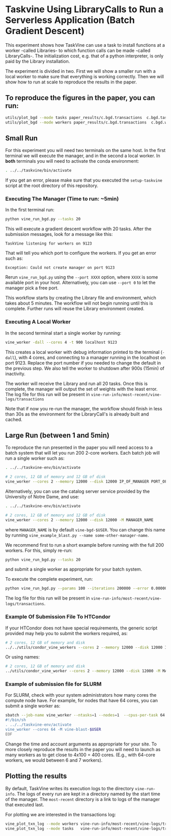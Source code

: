 # Taskvine Using LibraryCalls to Run a Serverless Application (Batch Gradient Descent)

This experiment shows how TaskVine can use a task to install functions at a
worker -called Libraries- to which function calls can be made -called
LibraryCalls-. The initialization cost, e.g. that of a python interpreter, is
only paid by the Library installation.

The experiment is divided in two. First we will show a smaller run with a local
worker to make sure that everything is working correctly. Then we will show how
to run at scale to reproduce the results in the paper.

## To reproduce the figures in the paper, you can run:  

```sh
utils/plot_bgd --mode tasks paper_results/c.bgd.transactions  c.bgd.tasks.pdf
utils/plot_bgd --mode workers paper_results/c.bgd.transactions  c.bgd.workers.pdf
```

## Small Run

For this experiment you will need two terminals on the same host. In the first
terminal we will execute the manager, and in the second a local worker. In **both**
terminals you will need to activate the conda environment:

```sh
. ../../taskvine/bin/activate
```

If you get an error, please make sure that you executed the `setup-taskvine`
script at the root directory of this repository.


### Executing The Manager (Time to run: ~5min)


In the first terminal run:

```sh
python vine_run_bgd.py --tasks 20
```

This will execute a gradient descent workflow with 20 tasks. After the
submission messages, look for a message like this:


```text
TaskVine listening for workers on 9123
```
That will tell you which port to configure the workers. If you get an error such as:

```text
Exception: Could not create manager on port 9123
```

Rerun `vine_run_bgd.py` using the `--port XXXX` option, where `XXXX` is
some available port in your host. Alternatively, you can use `--port 0` to let
the manager pick a free port.


This workflow starts by creating the Library file and environment, which takes about 5
minutes. The workflow will not begin running until this is complete. Further
runs will reuse the Library environment created.

### Executing A Local Worker

In the second terminal start a single worker by running:

```sh
vine_worker -dall --cores 4 -t 900 localhost 9123
```

This creates a local worker with debug information printed to the terminal
(`-dall`), with 4 cores, and connecting to a manager running in the localhost
on port 9123. Replace the port number if you needed to change the default in
the previous step. We also tell the worker to shutdown after 900s (15min) of inactivity.

The worker will receive the Library and run all 20 tasks. Once this is
complete, the manager will output the set of weights with the least error. The
log file for this run will be present in
`vine-run-info/most-recent/vine-logs/transactions`

Note that if now you re-run the manager, the workflow should finish in less
than 30s as the environment for the LibraryCall's is already built and cached.


## Large Run (between 1 and 5min)

To reproduce the run presented in the paper you will need access to a batch
system that will let you run 200 2-core workers. Each batch job will run a
single worker such as:

```sh
. ../../taskvine-env/bin/activate

# 2 cores, 12 GB of memory and 12 GB of disk
vine_worker --cores 2 --memory 12000 --disk 12000 IP_OF_MANAGER PORT_OF_MANAGER
```

Alternatively, you can use the catalog server service provided by the
University of Notre Dame, and use:

```sh
. ../../taskvine-env/bin/activate

# 2 cores, 12 GB of memory and 12 GB of disk
vine_worker --cores 2 --memory 12000 --disk 12000 -M MANAGER_NAME
```

where `MANAGER_NAME` is by default `vine-bgd-$USER`. You can change this name
by running `vine_example_blast.py --name some-other-manager-name`.


We recommend first to run a short example before running with the full 200
workers. For this, simply re-run:

```sh
python vine_run_bgd.py --tasks 20
```

and submit a single worker as appropriate for your batch system.

To execute the complete experiment, run:

```sh
python vine_run_bgd.py --params 100 --iterations 200000 --error 0.0000001 --rate 0.000005 --tasks 2000
```

The log	file for this run will be present in `vine-run-info/most-recent/vine-logs/transactions`.


### Example Of Submission File To HTCondor

If your HTCondor does not have special requirements, the generic script
provided may help you to submit the workers required, as:

```sh
# 2 cores, 12 GB of memory and disk
../../utils/condor_vine_workers --cores 2 --memory 12000 --disk 12000 IP_OF_MANAGER PORT_OF_MANAGER 500
```

Or using names:

```sh
# 2 cores, 12 GB of memory and disk
../utils/condor_vine_worker --cores 2 --memory 12000 --disk 12000 -M MANAGER_NAME 500
```


### Example of submission file for SLURM

For SLURM, check with your system administrators how many cores the compute
node have. For example, for nodes that have 64 cores, you can submit a single
worker as:

```sh
sbatch --job-name vine_worker --ntasks=1 --nodes=1  --cpus-per-task 64 --mem 0 --time 2:00:00 --account=ACCOUNT -- <<EOF
#!/bin/sh
. ../../taskvine-env/activate
vine_worker --cores 64 -M vine-blast-$USER
EOF
```

Change the time and account arguments as appropriate for your site. To more
closely reproduce the results in the paper you will need to launch as many
workers as to get close to 4x100 = 400 cores. (E.g., with 64-core workers, we
would between 6 and 7 workers).

## Plotting the results

By default, TaskVine writes its execution logs to the directory
`vine-run-info`. The logs of every run are kept in a directory named by the
start time of the manager. The `most-recent` directory is a link to logs of the
manager that executed last.

For plotting we are interested in the transactions log:


```sh
vine_plot_txn_log --mode workers vine-run-info/most-recent/vine-logs/transactions worker.pdf
vine_plot_txn_log --mode tasks   vine-run-info/most-recent/vine-logs/transactions tasks.pdf
```



